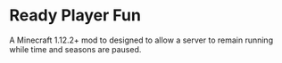 # Ready Player Fun

A Minecraft 1.12.2+ mod to designed to allow a server to remain running while time and seasons are paused.
